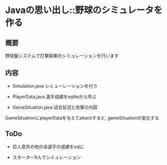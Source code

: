 Javaの思い出し::野球のシミュレータを作る
====

## 概要

野球盤システムで打撃結果のシミュレーションを行います


## 内容

* Simulation.java シミューレーションを行う

* PlayerData.java 選手成績をsqliteから呼ぶ

* GameSituation.java 試合状況と攻撃の内容

GameSituationにplayerDataを与えてattackすると, gameSituationが変化する

## ToDo

* 巨人意外の他の全選手の成績をsqlに

* スターター9人でシミュレーション





